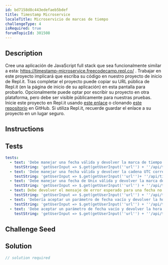 ```yaml
---
id: bd7158d8c443edefaeb5bdef
title: Timestamp Microservice
localeTitle: Microservicio de marcas de tiempo
challengeType: 4
isRequired: true
forumTopicId: 301508
---
```


## Description
<section id='description'> 
Cree una aplicación de JavaScript full stack que sea funcionalmente similar a esta: <a href='https://timestamp-microservice.freecodecamp.repl.co/' target='_blank'>https://timestamp-microservice.freecodecamp.repl.co/</a> . 
Trabajar en este proyecto implicará que escriba su código en nuestro proyecto de inicio de Repl.it. Tras completar el proyecto puede copiar su URL pública de Repl.it (en la página de inicio de su aplicación) en esta pantalla para probarlo. Opcionalmente puede optar por escribir su proyecto en otra plataforma, pero debe ser visible públicamente para nuestras pruebas.
Inicie este proyecto en Repl.it usando <a href='https://repl.it/github/freeCodeCamp/boilerplate-project-timestamp' target='_blank'>este enlace</a> o clonando <a href='https://github.com/freeCodeCamp/boilerplate-project-timestamp/'>este repositorio</a> en GitHub. Si utiliza Repl.it, recuerde guardar el enlace a su proyecto en un lugar seguro. 
</section>

## Instructions
<section id='instructions'> 

</section>

## Tests
<section id='tests'>

```yml
tests:
  - text: 'Debe manejar una fecha válida y devolver la marca de tiempo de Unix correcta'
    testString: 'getUserInput => $.get(getUserInput(''url'') + ''/api/timestamp/2016-12-25'').then(data => { assert.equal(data.unix, 1482624000000, ''Should be a valid unix timestamp''); }, xhr => { throw new Error(xhr.responseText); })'
  - text: 'Debe manejar una fecha válida y devolver la cadena UTC correcta'
    testString: 'getUserInput => $.get(getUserInput(''url'')+ ''/api/timestamp/2016-12-25'').then(data => { assert.equal(data.utc, ''Sun, 25 Dec 2016 00:00:00 GMT'', ''Should be a valid UTC date string''); }, xhr => { throw new Error(xhr.responseText); })'
  - text: 'Debe manejar una fecha de Unix válida y devolver la marca de tiempo de Unix correcta'
    testString: 'getUserInput => $.get(getUserInput(''url'') + ''/api/timestamp/1482624000000'').then(data => { assert.equal(data.unix, 1482624000000) ;  }, xhr => { throw new Error(xhr.responseText); })'
  - text: Debe devolver el mensaje de error esperado para una fecha no válida
    testString: 'getUserInput => $.get(getUserInput(''url'') + ''/api/timestamp/this-is-not-a-date'').then(data => { assert.equal(data.error.toLowerCase(), ''invalid date'');}, xhr => { throw new Error(xhr.responseText); })'
  - text: 'Debería aceptar un parámetro de fecha vacío y devolver la hora actual en formato unix'
    testString: 'getUserInput => $.get(getUserInput(''url'') + ''/api/timestamp'').then(data => { var now = Date.now(); assert.approximately(data.unix, now, 20000) ;}, xhr => { throw new Error(xhr.responseText); })'
  - text: 'Debe aceptar un parámetro de fecha vacío y devolver la hora actual en formato UTC'
    testString: 'getUserInput => $.get(getUserInput(''url'') + ''/api/timestamp'').then(data => { var now = Date.now(); var serverTime = (new Date(data.utc)).getTime(); assert.approximately(serverTime, now, 20000) ;}, xhr => { throw new Error(xhr.responseText); })'

```

</section>

## Challenge Seed
<section id='challengeSeed'>

</section>

## Solution
<section id='solution'>

```js
// solution required
```

</section>
